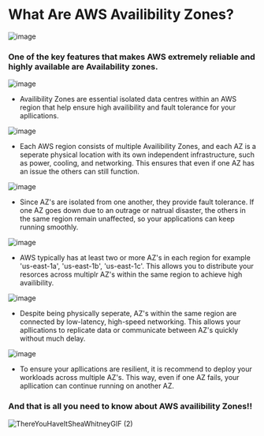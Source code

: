 # What Are AWS Availibility Zones? 

![image](https://github.com/user-attachments/assets/8c2754ce-923a-4205-ace4-a4c63b278bd4)

### One of the key features that makes AWS extremely reliable and highly available are Availability zones.

![image](https://github.com/user-attachments/assets/429e2e09-6151-4c0d-842d-8124711fdbcc)

- Availibility Zones are essential isolated data centres within an AWS region that help ensure high availibility and fault tolerance for your apllications.

![image](https://github.com/user-attachments/assets/c183ab83-55b4-474e-945e-4b4420861606)

- Each AWS region consists of multiple Availibility Zones, and each AZ is a seperate physical location with its own independent infrastructure, such as power, cooling, and networking. This ensures that even if one AZ has an issue the others can still function.

![image](https://github.com/user-attachments/assets/2cd99a3f-9d40-4550-ab42-24ed440d2f42)

- Since AZ's are isolated from one another, they provide fault tolerance. If one AZ goes down due to an outrage or natrual disaster, the others in the same region remain unaffected, so your applications can keep running smoothly.

![image](https://github.com/user-attachments/assets/4ae79dde-5efe-4817-a353-bbb670472797)
 
- AWS typically has at least two or more AZ's in each region for example 'us-east-1a', 'us-east-1b', 'us-east-1c'. This allows you to distribute your resorces across multiplr AZ's within the same region to achieve high availibility.

![image](https://github.com/user-attachments/assets/e4bf6b6e-8b5a-4386-8119-c9a9fd1b5489)

- Despite being physically seperate, AZ's within the same region are connected by low-latency, high-speed networking. This allows your apllications to replicate data or communicate between AZ's quickly without much delay.

![image](https://github.com/user-attachments/assets/7103fe4e-7007-4997-b4ed-3bcab6963498)

- To ensure your apllications are resilient, it is recommend to deploy your workloads across multiple AZ's. This way, even if one AZ fails, your apllication can continue running on another AZ.

### And that is all you need to know about AWS availibility Zones!!

![ThereYouHaveItSheaWhitneyGIF (2)](https://github.com/user-attachments/assets/b29c57c2-950d-4cb8-9375-8bc3091824bb)
